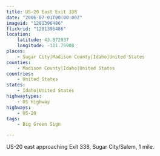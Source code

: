 ```yaml
---
title: US-20 East Exit 338
date: "2006-07-01T00:00:00Z"
imageid: "1281396486"
flickrid: "1281396486"
location:
    latitude: 43.872937
    longitude: -111.75908
places:
    - Sugar City|Madison County|Idaho|United States
counties:
    - Madison County|Idaho|United States
countries:
    - United States
states:
    - Idaho|United States
highwaytypes:
    - US Highway
highways:
    - US-20
tags:
    - Big Green Sign

---
```

US-20 east approaching Exit 338, Sugar City/Salem, 1 mile.